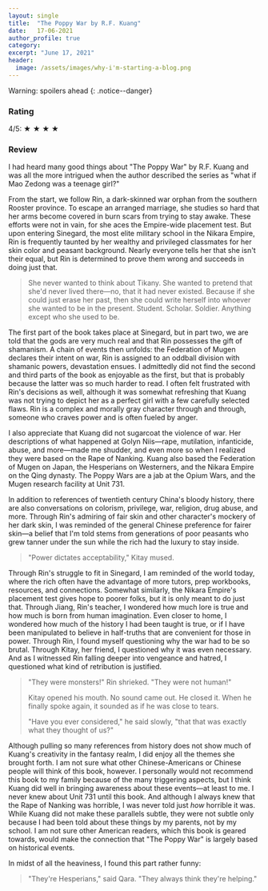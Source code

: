 ```yaml
---
layout: single
title:  "The Poppy War by R.F. Kuang"
date:   17-06-2021
author_profile: true
category:
excerpt: "June 17, 2021"
header:
  image: /assets/images/why-i'm-starting-a-blog.png
---
```

<p> </p>

Warning: spoilers ahead
{: .notice--danger}

<h3> Rating </h3>
<p> 4/5: &#9733; &#9733; &#9733; &#9733; </p>

<h3> Review </h3>
<p> I had heard many good things about "The Poppy War" by R.F. Kuang and was all the more intrigued when the author described the series as "what if Mao Zedong was a teenage girl?"</p>
    
<p> From the start, we follow Rin, a dark-skinned war orphan from the southern Rooster province. To escape an arranged marriage, she studies so hard that her arms become covered in burn scars from trying to stay awake. These efforts were not in vain, for she aces the Empire-wide placement test. But upon entering Sinegard, the most elite military school in the Nikara Empire, Rin is frequently taunted by her wealthy and privileged classmates for her skin color and peasant background. Nearly everyone tells her that she isn't their equal, but Rin is determined to prove them wrong and succeeds in doing just that.</p>

<blockquote> She never wanted to think about Tikany. She wanted to pretend that she'd never lived there—no, that it had never existed. Because if she could just erase her past, then she could write herself into whoever she wanted to be in the present. Student. Scholar. Soldier. Anything except who she used to be.</blockquote>

<p> The first part of the book takes place at Sinegard, but in part two, we are told that the gods are very much real and that Rin possesses the gift of shamanism. A chain of events then unfolds: the Federation of Mugen declares their intent on war, Rin is assigned to an oddball division with shamanic powers, devastation ensues. I admittedly did not find the second and third parts of the book as enjoyable as the first, but that is probably because the latter was so much harder to read. I often felt frustrated with Rin's decisions as well, although it was somewhat refreshing that Kuang was not trying to depict her as a perfect girl with a few carefully selected flaws. Rin is  a complex and morally gray character through and through, someone who craves power and is often fueled by anger.</p>

<p> I also appreciate that Kuang did not sugarcoat the violence of war. Her descriptions of what happened at Golyn Niis—rape, mutilation, infanticide, abuse, and more—made me shudder, and even more so when I realized they were based on the Rape of Nanking. Kuang also based the Federation of Mugen on Japan, the Hesperians on Westerners, and the Nikara Empire on the Qing dynasty. The Poppy Wars are a jab at the Opium Wars, and the Mugen research facility at Unit 731.</p>

<p> In addition to references of twentieth century China's bloody history, there are also conversations on colorism, privilege, war, religion, drug abuse, and more. Through Rin's admiring of fair skin and other character's mockery of her dark skin, I was reminded of the general Chinese preference for fairer skin—a belief that I'm told stems from generations of poor peasants who grew tanner under the sun while the rich had the luxury to stay inside.</p>
<blockquote>"Power dictates acceptability," Kitay mused.</blockquote>

<p>Through Rin's struggle to fit in Sinegard, I am reminded of the world today, where the rich often have the advantage of more tutors, prep workbooks, resources, and connections. Somewhat similarly, the Nikara Empire's placement test gives hope to poorer folks, but it is only meant to do just that. Through Jiang, Rin's teacher, I wondered how much lore is true and how much is born from human imagination. Even closer to home, I wondered how much of the history I had been taught is true, or if I have been manipulated to believe in half-truths that are convenient for those in power. Through Rin, I found myself questioning why the war had to be so brutal. Through Kitay, her friend, I questioned why it was even necessary. And as I witnessed Rin falling deeper into vengeance and hatred, I questioned what kind of retribution is justified.</p>

<blockquote>
    <p>"They were monsters!" Rin shrieked. "They were not human!"</p>
    <p> Kitay opened his mouth. No sound came out. He closed it. When he finally spoke again, it sounded as if he was close to tears.</p>
    <p> "Have you ever considered," he said slowly, "that that was exactly what they thought of us?"</p>
</blockquote>

<p> Although pulling so many references from history does not show much of Kuang's creativity in the fantasy realm, I did enjoy all the themes she brought forth. I am not sure what other Chinese-Americans or Chinese people will think of this book, however. I personally would not recommend this book to my family because of the many triggering aspects, but I think Kuang did well in bringing awareness about these events—at least to me. I never knew about Unit 731 until this book. And although I always knew that the Rape of Nanking was horrible, I was never told just <i>how</i> horrible it was. While Kuang did not make these parallels subtle, they were not subtle only because I had been told about these things by my parents, not by my school. I am not sure other American readers, which this book is geared towards, would make the connection that "The Poppy War" is largely based on historical events.</p>

<p> In midst of all the heaviness, I found this part rather funny: </p>
<blockquote> "They're Hesperians," said Qara. "They always think they're helping."</blockquote>